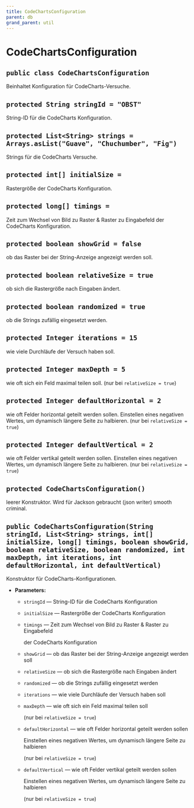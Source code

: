 ```yaml
---
title: CodeChartsConfiguration
parent: db
grand_parent: util
---
```


# CodeChartsConfiguration


## `public class CodeChartsConfiguration`

Beinhaltet Konfiguration für CodeCharts-Versuche.

## `protected String stringId = "OBST"`

String-ID für die CodeCharts Konfiguration.

## `protected List<String> strings = Arrays.asList("Guave", "Chuchumber", "Fig")`

Strings für die CodeCharts Versuche.

## `protected int[] initialSize =`

Rastergröße der CodeCharts Konfiguration.

## `protected long[] timings =`

Zeit zum Wechsel von Bild zu Raster & Raster zu Eingabefeld der CodeCharts Konfiguration.

## `protected boolean showGrid = false`

ob das Raster bei der String-Anzeige angezeigt werden soll.

## `protected boolean relativeSize = true`

ob sich die Rastergröße nach Eingaben ändert.

## `protected boolean randomized = true`

ob die Strings zufällig eingesetzt werden.

## `protected Integer iterations = 15`

wie viele Durchläufe der Versuch haben soll.

## `protected Integer maxDepth = 5`

wie oft sich ein Feld maximal teilen soll. (nur bei `relativeSize = true`)

## `protected Integer defaultHorizontal = 2`

wie oft Felder horizontal geteilt werden sollen. Einstellen eines negativen Wertes, um dynamisch längere Seite zu halbieren. (nur bei `relativeSize = true`)

## `protected Integer defaultVertical = 2`

wie oft Felder vertikal geteilt werden sollen. Einstellen eines negativen Wertes, um dynamisch längere Seite zu halbieren. (nur bei `relativeSize = true`)

## `protected CodeChartsConfiguration()`

leerer Konstruktor. Wird für Jackson gebraucht (json writer) smooth criminal.

## `public CodeChartsConfiguration(String stringId, List<String> strings, int[] initialSize, long[] timings, boolean showGrid, boolean relativeSize, boolean randomized, int maxDepth, int iterations, int defaultHorizontal, int defaultVertical)`

Konstruktor für CodeCharts-Konfigurationen.

 * **Parameters:**
   * `stringId` — String-ID für die CodeCharts Konfiguration
   * `initialSize` — Rastergröße der CodeCharts Konfiguration
   * `timings` — Zeit zum Wechsel von Bild zu Raster & Raster zu Eingabefeld

     der CodeCharts Konfiguration
   * `showGrid` — ob das Raster bei der String-Anzeige angezeigt werden soll
   * `relativeSize` — ob sich die Rastergröße nach Eingaben ändert
   * `randomized` — ob die Strings zufällig eingesetzt werden
   * `iterations` — wie viele Durchläufe der Versuch haben soll
   * `maxDepth` — wie oft sich ein Feld maximal teilen soll

     (nur bei `relativeSize = true`)
   * `defaultHorizontal` — wie oft Felder horizontal geteilt werden sollen

     Einstellen eines negativen Wertes, um dynamisch längere Seite zu halbieren

     (nur bei `relativeSize = true`)
   * `defaultVertical` — wie oft Felder vertikal geteilt werden sollen

     Einstellen eines negativen Wertes, um dynamisch längere Seite zu halbieren

     (nur bei `relativeSize = true`)
